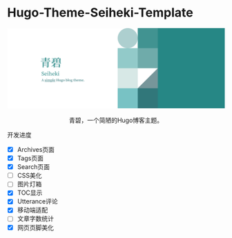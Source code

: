 # Hugo-Theme-Seiheki-Template

<center>
    <img src="resources/img/Ultrawide.png">
</center>

<p align="center">青碧，一个简陋的Hugo博客主题。</p>


开发进度

- [x] Archives页面
- [x] Tags页面
- [x] Search页面
- [ ] CSS美化
- [ ] 图片灯箱
- [x] TOC显示
- [x] Utterance评论
- [x] 移动端适配
- [ ] 文章字数统计
- [x] 网页页脚美化